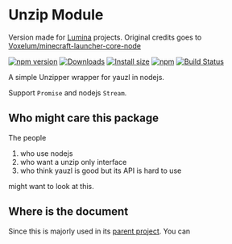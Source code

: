 # Unzip Module

Version made for [Lumina](https://github.com/CreateLumina) projects. Original credits goes to [Voxelum/minecraft-launcher-core-node](https://github.com/Voxelum/minecraft-launcher-core-node)

[![npm version](https://img.shields.io/npm/v/@createlumina/unzip.svg)](https://www.npmjs.com/package/@createlumina/unzip)
[![Downloads](https://img.shields.io/npm/dm/@createlumina/unzip.svg)](https://npmjs.com/@createlumina/unzip)
[![Install size](https://packagephobia.now.sh/badge?p=@createlumina/unzip)](https://packagephobia.now.sh/result?p=@createlumina/unzip)
[![npm](https://img.shields.io/npm/l/@createlumina/minecraft-launcher-core.svg)](https://github.com/CreateLumina/minecraft-utils/blob/master/LICENSE)
[![Build Status](https://github.com/CreateLumina/minecraft-utils/workflows/Build/badge.svg)](https://github.com/CreateLumina/minecraft-utils/actions?query=workflow%3ABuild)

A simple Unzipper wrapper for yauzl in nodejs.

Support `Promise` and nodejs `Stream`.

## Who might care this package

The people

1. who use nodejs
2. who want a unzip only interface
3. who think yauzl is good but its API is hard to use

might want to look at this.

## Where is the document

Since this is majorly used in its [parent project](https://github.com/CreateLumina/minecraft-utils). You can
